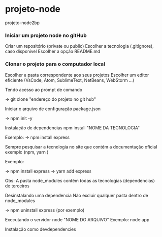 # projeto-node

projeto-node2bp

### Iniciar um projeto node no gitHub

Criar um repositório (private ou public) 
Escolher a tecnologia (.gitignore), caso disponível 
Escolher a opção README.md

### Clonar o projeto para o computador local

Escolher a pasta correspondente aos seus projetos 
Escolher um editor eficiente (VsCode, Atom, SublimeText, NetBeans, WebStorm ...)

Tendo acesso ao prompt de comando

->      git clone "endereço do projeto no git hub"

Iniciar o arquivo de configuração package.json

->      npm init -y

Instalação de dependencias
npm install "NOME DA TECNOLOGIA"

Exemplo: ->      npm install express

Sempre pesquisar a tecnologia no site que contém a documentação oficial exemplo (npm, yarn ) 

Exemplo: 

-> npm install express 
-> yarn add express

Obs: A pasta node_modules contém todas as tecnologias (dependencias) de terceiros

Desinstalando uma dependencia
Não excluir qualquer pasta dentro de node_modules

->      npm uninstall express (por exemplo)

Executando o servidor
node "NOME DO ARQUIVO" Exemplo: node app

Instalação como devdependencies






